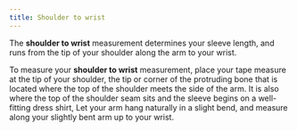```yaml
---
title: Shoulder to wrist
---
```


The **shoulder to wrist** measurement determines your sleeve length, and runs from the tip of your shoulder along the arm to your wrist.

To measure your **shoulder to wrist** measurement, place your tape measure at the tip of your shoulder,
the tip or corner of the protruding bone that is located where the
top of the shoulder meets the side of the arm.
It is also where the top of the shoulder seam sits and the sleeve begins
on a well-fitting dress shirt,
Let your arm hang naturally in a slight bend, and measure along your slightly bent arm up to your wrist.
